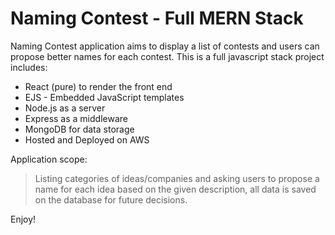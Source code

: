 # Naming Contest - Full MERN Stack 

Naming Contest application aims to display a list of contests and users can propose better names for each contest.
This is a full javascript stack project includes:
* React (pure) to render the front end
* EJS - Embedded JavaScript templates 
* Node.js as a server
* Express as a middleware
* MongoDB for data storage
* Hosted and Deployed on AWS

Application scope:
> Listing categories of ideas/companies and asking users to propose a name for each idea based on the given description, all data is saved on the database for future decisions.

Enjoy!